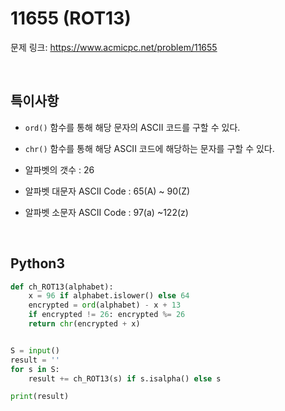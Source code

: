 # 11655 (ROT13)

문제 링크: <https://www.acmicpc.net/problem/11655>

<br>

## 특이사항

- `ord()` 함수를 통해 해당 문자의 ASCII 코드를 구할 수 있다.  

- `chr()` 함수를 통해 해당 ASCII 코드에 해당하는 문자를 구할 수 있다.  

- 알파벳의 갯수 : 26

- 알파벳 대문자 ASCII Code : 65(A) ~ 90(Z)

- 알파벳 소문자 ASCII Code : 97(a) ~122(z)

<br>

## Python3

```python
def ch_ROT13(alphabet):
    x = 96 if alphabet.islower() else 64
    encrypted = ord(alphabet) - x + 13
    if encrypted != 26: encrypted %= 26
    return chr(encrypted + x)


S = input()
result = ''
for s in S:
    result += ch_ROT13(s) if s.isalpha() else s

print(result)
```
